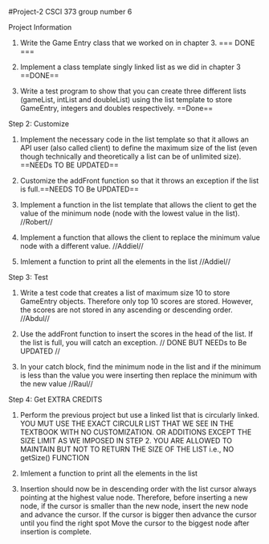 #Project-2
CSCI 373 group number 6


Project Information


1) Write the Game Entry class that we worked on in chapter 3. === DONE ===

2) Implement a class template singly linked list as we did in chapter 3 ==DONE==

3) Write a test program to show that you can create three different lists (gameList, intList and doubleList) using the list template to store GameEntry, integers and doubles respectively. ==Done==

Step 2: Customize

1) Implement the necessary code in the list template so that it allows an API user (also called client) to define the maximum size of the list  (even though technically and theoretically a list can be of unlimited size). ==NEEDs TO BE UPDATED==

2) Customize the addFront function so that it  throws an exception if the list is full.==NEEDS TO Be UPDATED==

3) Implement a function in the list template that allows the client to get the value of the minimum node (node with the lowest value in the list). //Robert//

4) Implement a function that  allows the client to replace the minimum value node with a different value. //Addiel//

5) Imlement a function to print all the elements in the list //Addiel//

Step 3: Test

1) Write a test code that creates a list of maximum size 10 to store GameEntry objects. Therefore only top 10 scores are stored. However,  the scores are not stored in any ascending or descending order. //Abdul//

2) Use the addFront function to insert the scores in the head of the list. If the list is full, you will catch an exception. // DONE BUT NEEDs to Be UPDATED //

3) In your catch block, find the minimum node in the list and if the minimum is less than the value you were inserting then replace the minimum with the new value //Raul//

Step 4: Get EXTRA CREDITS

1) Perform the previous project but use a linked list that is circularly linked. YOU MUT USE THE EXACT CIRCULR LIST THAT WE SEE IN THE TEXTBOOK WITH NO CUSTOMIZATION. OR ADDITIONS EXCEPT THE SIZE LIMIT AS WE IMPOSED IN STEP 2. YOU ARE ALLOWED TO MAINTAIN BUT NOT TO RETURN THE SIZE OF THE LIST i.e., NO getSize() FUNCTION  

2)  Imlement a function to print all the elements in the list

3) Insertion should now be in descending order with the list cursor always pointing at the highest value node.  Therefore, before inserting a new node, if the cursor is smaller than the new node,  insert the new node and advance the cursor. If  the cursor is bigger then advance the cursor until you find the right spot  Move the cursor to the biggest node after insertion is complete. 

